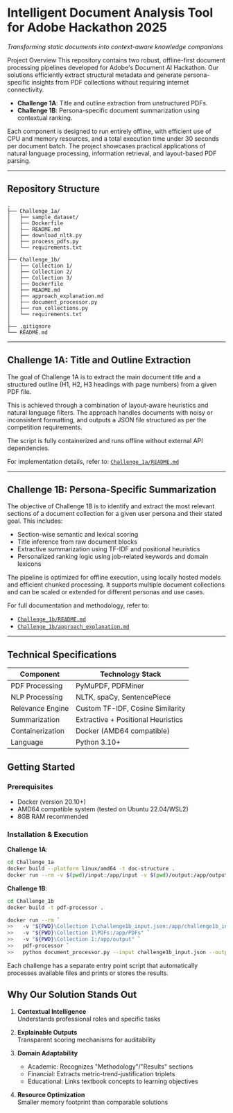 # Intelligent Document Analysis Tool for Adobe Hackathon 2025
_Transforming static documents into context-aware knowledge companions_

Project Overview
This repository contains two robust, offline-first document processing pipelines developed for Adobe's Document AI Hackathon. Our solutions efficiently extract structural metadata and generate persona-specific insights from PDF collections without requiring internet connectivity.

* **Challenge 1A**: Title and outline extraction from unstructured PDFs.
* **Challenge 1B**: Persona-specific document summarization using contextual ranking.

Each component is designed to run entirely offline, with efficient use of CPU and memory resources, and a total execution time under 30 seconds per document batch. The project showcases practical applications of natural language processing, information retrieval, and layout-based PDF parsing.

---

## Repository Structure

```
.
├── Challenge_1a/
│   ├── sample_dataset/
│   ├── Dockerfile
│   ├── README.md
│   ├── download_nltk.py
│   ├── process_pdfs.py
│   └── requirements.txt
│
├── Challenge_1b/
│   ├── Collection 1/
│   ├── Collection 2/
│   ├── Collection 3/
│   ├── Dockerfile
│   ├── README.md
│   ├── approach_explanation.md
│   ├── document_processor.py
│   ├── run_collections.py
│   └── requirements.txt
│
├── .gitignore
└── README.md
```

---

## Challenge 1A: Title and Outline Extraction

The goal of Challenge 1A is to extract the main document title and a structured outline (H1, H2, H3 headings with page numbers) from a given PDF file.

This is achieved through a combination of layout-aware heuristics and natural language filters. The approach handles documents with noisy or inconsistent formatting, and outputs a JSON file structured as per the competition requirements.

The script is fully containerized and runs offline without external API dependencies.

For implementation details, refer to: [`Challenge_1a/README.md`](./Challenge_1a/README.md)

---

## Challenge 1B: Persona-Specific Summarization

The objective of Challenge 1B is to identify and extract the most relevant sections of a document collection for a given user persona and their stated goal. This includes:

* Section-wise semantic and lexical scoring
* Title inference from raw document blocks
* Extractive summarization using TF-IDF and positional heuristics
* Personalized ranking logic using job-related keywords and domain lexicons

The pipeline is optimized for offline execution, using locally hosted models and efficient chunked processing. It supports multiple document collections and can be scaled or extended for different personas and use cases.

For full documentation and methodology, refer to:

* [`Challenge_1b/README.md`](./Challenge_1b/README.md)
* [`Challenge_1b/approach_explanation.md`](./Challenge_1b/approach_explanation.md)

---

## Technical Specifications

| Component              | Technology Stack             |
|------------------------|------------------------------|
| PDF Processing         | PyMuPDF, PDFMiner            |
| NLP Processing         | NLTK, spaCy, SentencePiece   |
| Relevance Engine       | Custom TF-IDF, Cosine Similarity |
| Summarization          | Extractive + Positional Heuristics |
| Containerization       | Docker (AMD64 compatible)    |
| Language               | Python 3.10+                 |

## Getting Started

### Prerequisites
- Docker (version 20.10+)
- AMD64 compatible system (tested on Ubuntu 22.04/WSL2)
- 8GB RAM recommended

### Installation & Execution

**Challenge 1A**:
```bash
cd Challenge_1a
docker build --platform linux/amd64 -t doc-structure .
docker run --rm -v $(pwd)/input:/app/input -v $(pwd)/output:/app/output doc-structure
```

**Challenge 1B**:
```bash
cd Challenge_1b
docker build -t pdf-processor .

docker run --rm `
>>   -v "${PWD}\Collection 1\challenge1b_input.json:/app/challenge1b_input.json" `
>>   -v "${PWD}\Collection 1\PDFs:/app/PDFs" `
>>   -v "${PWD}\Collection 1:/app/output" `
>>   pdf-processor `
>>   python document_processor.py --input challenge1b_input.json --output output/challenge1b_output.json
```

Each challenge has a separate entry point script that automatically processes available files and prints or stores the results.

## Why Our Solution Stands Out

1. **Contextual Intelligence**  
   Understands professional roles and specific tasks

2. **Explainable Outputs**  
   Transparent scoring mechanisms for auditability

3. **Domain Adaptability**  
   - Academic: Recognizes "Methodology"/"Results" sections
   - Financial: Extracts metric-trend-justification triplets
   - Educational: Links textbook concepts to learning objectives

4. **Resource Optimization**  
   Smaller memory footprint than comparable solutions
